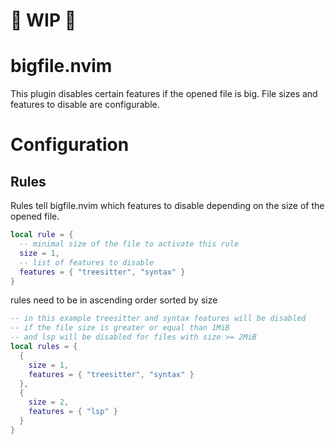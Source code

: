 # 🚧 WIP 🚧

# bigfile.nvim
This plugin disables certain features if the opened file is big.
File sizes and features to disable are configurable.

# Configuration

## Rules
Rules tell bigfile.nvim which features to disable
depending on the size of the opened file.
```lua
local rule = { 
  -- minimal size of the file to activate this rule
  size = 1,           
  -- list of features to disable
  features = { "treesitter", "syntax" } 
}
```

rules need to be in ascending order sorted by size
```lua
-- in this example treesitter and syntax features will be disabled
-- if the file size is greater or equal than 1MiB
-- and lsp will be disabled for files with size >= 2MiB
local rules = {
  { 
    size = 1,           
    features = { "treesitter", "syntax" } 
  },
  { 
    size = 2,           
    features = { "lsp" } 
  }
}
```


